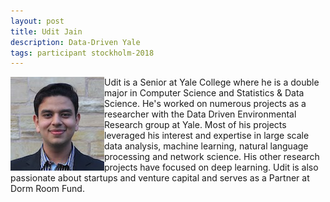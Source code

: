 ```yaml
---
layout: post
title: Udit Jain
description: Data-Driven Yale
tags: participant stockholm-2018
---
```

<img align="left" width="150" height="150" src="/events/2018-04-stockholm/people/jain_udit.jpg" alt="Udit Jain"/>Udit is a Senior at Yale College where he is a double major in Computer Science and Statistics & Data Science. He's worked on numerous projects as a researcher with the Data Driven Environmental Research group at Yale. Most of his projects leveraged his interest and expertise in large scale data analysis, machine learning, natural language processing and network science. His other research projects have focused on deep learning. Udit is also passionate about startups and venture capital and serves as a Partner at Dorm Room Fund.
